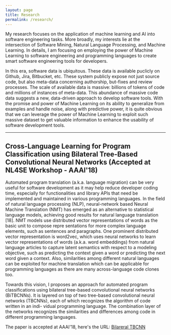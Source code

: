 ```yaml
---
layout: page
title: Research
permalink: /research/
---
```


My research focuses on the application of machine learning and AI into software engineering tasks. More broadly, my interests lie at the intersection of Software Mining, Natural Language Processing, and Machine Learning. In details, I am focusing on employing the power of Machine Learning to software engineering and programming languages to create smart software engineering tools for developers. 

In this era, software data is ubiquitous. These data is available puclicly on Github, Jira, Bitbucket, etc. These system publicly expose not just source code, but also meta-data concerning authorship, but-fixes and review processes. The scale of available data is massive: billions of tokens of code and millions of instances of meta-data. This abundance of massive code data suggests a new, data-driven approach to develop software tools. With the promise and power of Machine Learning on its ability to generalize from examples and handle noise, along with predictive power, it is quite obvious that we can leverage the power of Machine Learning to exploit such massive dataset to get valuable information to enhance the usability of software development tools.

-----------------------------
## Cross-Language Learning for Program Classification using Bilateral Tree-Based Convolutional Neural Networks (Accepted at NL4SE Workshop - AAAI'18)

Automated program translation (a.k.a. language migration) can be very useful for software development as it may help reduce developer coding time, especially for functionalities and library APIs that need be implemented and maintained in various programming languages. In the field of natural language processing (NLP), neural-network based Neural Machine Translation (NMT) has emerged as an alternative to statistical language models, achieving good results for natural language translation [18]. NMT models use distributed vector representations of words as the basic unit to compose repre sentations for more complex language elements, such as sentences and paragraphs. One prominent distributed vector representation is word2vec, which uses neural networks to learn vector representations of words (a.k.a. word embeddings) from natural language articles to capture latent semantics with respect to a modeling objective, such as predicting the context given a word or predicting the next word given a context. Also, similarities among different natural languages can be exploited for machine translation which can be applicable for programming languages as there are many across-language code clones too. 

Towards this vision, I proposes an approach for automated program classifications using bilateral tree-based convolutional neural networks (BiTBCNNs). It is layered on top of two tree-based convolutional neural networks (TBCNNs), each of which recognizes the algorithm of code written in an indi- vidual programming language. The combination layer of the networks recognizes the similarities and differences among code in different programming languages.

The paper is accepted at AAAI'18, here's the URL: <a href="https://arxiv.org/pdf/1710.06159.pdf" target="_blank">Bilareral TBCNN</a>